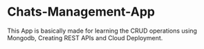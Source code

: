 # Chats-Management-App
This App is basically made for learning the CRUD operations using Mongodb, Creating REST APIs and Cloud Deployment.
